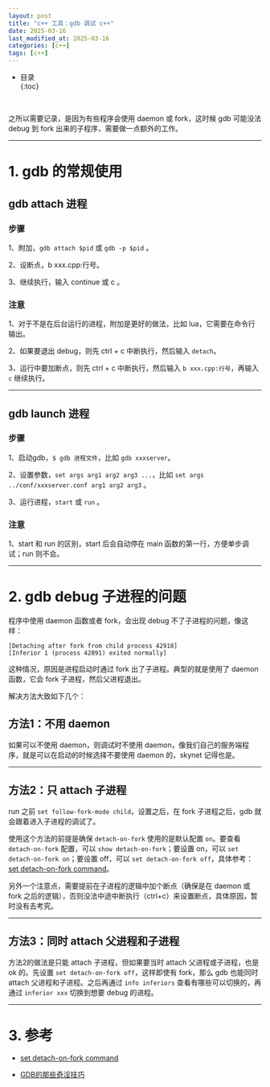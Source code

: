 ```yaml
---
layout: post
title: "c++ 工具：gdb 调试 c++"
date: 2025-03-16
last_modified_at: 2025-03-16
categories: [c++]
tags: [c++]
---
```


* 目录  
{:toc}
<br/>

之所以需要记录，是因为有些程序会使用 daemon 或 fork，这时候 gdb 可能没法 debug 到 fork 出来的子程序，需要做一点额外的工作。  

---

# 1. gdb 的常规使用

## gdb attach 进程

### 步骤  

1、附加，`gdb attach $pid` 或 `gdb -p $pid` 。   

2、设断点，b xxx.cpp:行号。  

3、继续执行，输入 continue 或 c 。  


### 注意  

1、对于不是在后台运行的进程，附加是更好的做法，比如 lua，它需要在命令行输出。   

2、如果要退出 debug，则先 ctrl + c 中断执行，然后输入 `detach`。   

3、运行中要加断点，则先 ctrl + c 中断执行，然后输入 `b xxx.cpp:行号`，再输入 `c` 继续执行。   


---

## gdb launch 进程

### 步骤

1、启动gdb，`$ gdb 进程文件`，比如 `gdb xxxserver`。    

2、设置参数，`set args arg1 arg2 arg3 ...`，比如 `set args ../conf/xxxserver.conf arg1 arg2 arg3` 。  

3、运行进程，`start` 或 `run` 。  

### 注意

1、start 和 run 的区别，start 后会自动停在 main 函数的第一行，方便单步调试；run 则不会。    

---

# 2. gdb debug 子进程的问题

程序中使用 daemon 函数或者 fork，会出现 debug 不了子进程的问题，像这样：       

```
[Detaching after fork from child process 42918]
[Inferior 1 (process 42891) exited normally]  
```

这种情况，原因是进程启动时通过 fork 出了子进程。典型的就是使用了 daemon 函数，它会 fork 子进程，然后父进程退出。   

解决方法大致如下几个：   


## 方法1：不用 daemon    

如果可以不使用 daemon，则调试时不使用 daemon，像我们自己的服务端程序，就是可以在启动的时候选择不要使用 daemon 的，skynet 记得也是。  

---

## 方法2：只 attach 子进程

run 之前 `set follow-fork-mode child`，设置之后，在 fork 子进程之后，gdb 就会跟着进入子进程的调试了。  

使用这个方法的前提是确保 `detach-on-fork` 使用的是默认配置 `on`。要查看 `detach-on-fork` 配置，可以 `show detach-on-fork`；要设置 on，可以 `set detach-on-fork on`；要设置 off，可以 `set detach-on-fork off`，具体参考：[set detach-on-fork command](https://visualgdb.com/gdbreference/commands/set_detach-on-fork)。   

另外一个注意点，需要提前在子进程的逻辑中加个断点（确保是在 daemon 或 fork 之后的逻辑），否则没法中途中断执行（ctrl+c）来设置断点，具体原因，暂时没有去考究。   

---

## 方法3：同时 attach 父进程和子进程

方法2的做法是只能 attach 子进程，但如果要当时 attach 父进程或子进程，也是 ok 的。先设置 `set detach-on-fork off`，这样即使有 fork，那么 gdb 也能同时 attach 父进程和子进程。之后再通过 `info inferiors` 查看有哪些可以切换的，再通过 `inferior xxx` 切换到想要 debug 的进程。       

---

# 3. 参考

* [set detach-on-fork command](https://visualgdb.com/gdbreference/commands/set_detach-on-fork)     

* [GDB的那些奇淫技巧](https://www.cnblogs.com/xuanbjut/p/14534507.html)  


